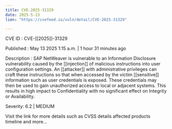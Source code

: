 ```yaml
---
title: CVE-2025-31329
date: 2025-5-13
lien: "https://cvefeed.io/vuln/detail/CVE-2025-31329"

---
```


CVE ID : CVE-[[2025]]-31329

Published :  May 13
2025
1:15 a.m. | 1 hour
31 minutes ago

Description : SAP NetWeaver is vulnerable to an Information Disclosure vulnerability caused by the [[injection]] of malicious instructions into user configuration settings. An [[attacker]] with administrative privileges can craft these instructions so that when accessed by the victim
[[sensitive]] information such as user credentials is exposed. These credentials may then be used to gain unauthorized access to local or adjacent systems. This results in high impact to Confidentiality
with no significant effect on Integrity or Availability.

Severity: 6.2 | MEDIUM

Visit the link for more details
such as CVSS details
affected products
timeline
and more...
